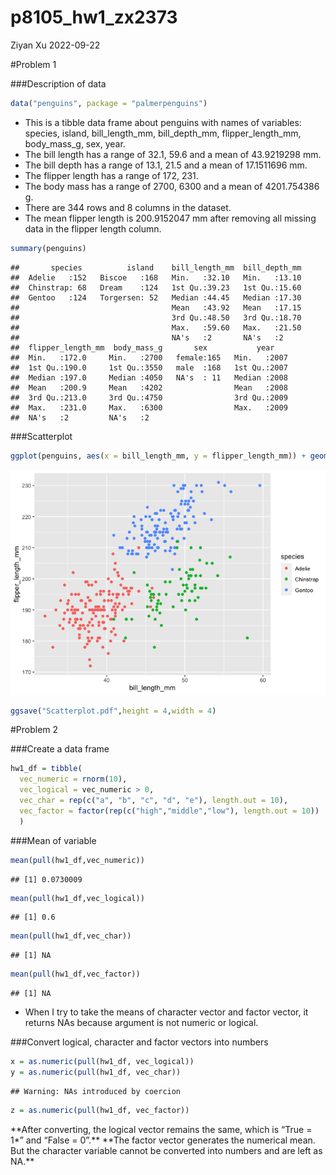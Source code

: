 p8105_hw1_zx2373
================
Ziyan Xu
2022-09-22

\#Problem 1

\###Description of data

``` r
data("penguins", package = "palmerpenguins")
```

-   This is a tibble data frame about penguins with names of variables:
    species, island, bill_length_mm, bill_depth_mm, flipper_length_mm,
    body_mass_g, sex, year.
-   The bill length has a range of 32.1, 59.6 and a mean of 43.9219298
    mm.
-   The bill depth has a range of 13.1, 21.5 and a mean of 17.1511696
    mm.
-   The flipper length has a range of 172, 231.
-   The body mass has a range of 2700, 6300 and a mean of 4201.754386 g.
-   There are 344 rows and 8 columns in the dataset.
-   The mean flipper length is 200.9152047 mm after removing all missing
    data in the flipper length column.

``` r
summary(penguins)
```

    ##       species          island    bill_length_mm  bill_depth_mm  
    ##  Adelie   :152   Biscoe   :168   Min.   :32.10   Min.   :13.10  
    ##  Chinstrap: 68   Dream    :124   1st Qu.:39.23   1st Qu.:15.60  
    ##  Gentoo   :124   Torgersen: 52   Median :44.45   Median :17.30  
    ##                                  Mean   :43.92   Mean   :17.15  
    ##                                  3rd Qu.:48.50   3rd Qu.:18.70  
    ##                                  Max.   :59.60   Max.   :21.50  
    ##                                  NA's   :2       NA's   :2      
    ##  flipper_length_mm  body_mass_g       sex           year     
    ##  Min.   :172.0     Min.   :2700   female:165   Min.   :2007  
    ##  1st Qu.:190.0     1st Qu.:3550   male  :168   1st Qu.:2007  
    ##  Median :197.0     Median :4050   NA's  : 11   Median :2008  
    ##  Mean   :200.9     Mean   :4202                Mean   :2008  
    ##  3rd Qu.:213.0     3rd Qu.:4750                3rd Qu.:2009  
    ##  Max.   :231.0     Max.   :6300                Max.   :2009  
    ##  NA's   :2         NA's   :2

\###Scatterplot

``` r
ggplot(penguins, aes(x = bill_length_mm, y = flipper_length_mm)) + geom_point(aes(color = species))
```

![](p8105_hw1_zx2373_files/figure-gfm/unnamed-chunk-4-1.png)<!-- -->

``` r
ggsave("Scatterplot.pdf",height = 4,width = 4)
```

\#Problem 2

\###Create a data frame

``` r
hw1_df = tibble(
  vec_numeric = rnorm(10),
  vec_logical = vec_numeric > 0,
  vec_char = rep(c("a", "b", "c", "d", "e"), length.out = 10),
  vec_factor = factor(rep(c("high","middle","low"), length.out = 10))
  )
```

\###Mean of variable

``` r
mean(pull(hw1_df,vec_numeric))
```

    ## [1] 0.0730009

``` r
mean(pull(hw1_df,vec_logical))
```

    ## [1] 0.6

``` r
mean(pull(hw1_df,vec_char))
```

    ## [1] NA

``` r
mean(pull(hw1_df,vec_factor))
```

    ## [1] NA

-   When I try to take the means of character vector and factor vector,
    it returns NAs because argument is not numeric or logical.

\###Convert logical, character and factor vectors into numbers

``` r
x = as.numeric(pull(hw1_df, vec_logical))
y = as.numeric(pull(hw1_df, vec_char))
```

    ## Warning: NAs introduced by coercion

``` r
z = as.numeric(pull(hw1_df, vec_factor))
```

\*\*After converting, the logical vector remains the same, which is
“True = 1\*” and “False = 0”.** **The factor vector generates the
numerical mean. But the character variable cannot be converted into
numbers and are left as NA.\*\*
